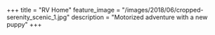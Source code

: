 +++
title = "RV Home"
feature_image = "/images/2018/06/cropped-serenity_scenic_1.jpg"
description = "Motorized adventure with a new puppy"
+++
